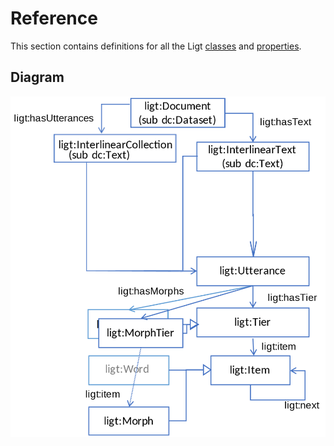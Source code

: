 # Reference

This section contains definitions for all the Ligt [classes](classes.md) and [properties](properties.md).

## Diagram

![Ligt diagram](../img/ligt-vocab.png)